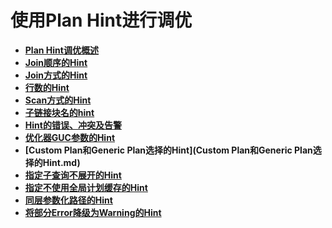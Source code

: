 # 使用Plan Hint进行调优

-   **[Plan Hint调优概述](Plan-Hint调优概述.md)**  
-   **[Join顺序的Hint](Join顺序的Hint.md)**  
-   **[Join方式的Hint](Join方式的Hint.md)**  
-   **[行数的Hint](行数的Hint.md)**  
-   **[Scan方式的Hint](Scan方式的Hint.md)**  
-   **[子链接块名的hint](子链接块名的hint.md)**  
-   **[Hint的错误、冲突及告警](Hint的错误-冲突及告警.md)**  
-   **[优化器GUC参数的Hint](优化器GUC参数的Hint.md)**  
-   **[Custom Plan和Generic Plan选择的Hint](Custom Plan和Generic Plan选择的Hint.md)**  
-   **[指定子查询不展开的Hint](指定子查询不展开的Hint.md)**  
-   **[指定不使用全局计划缓存的Hint](指定不使用全局计划缓存的Hint.md)**  
-   **[同层参数化路径的Hint](同层参数化路径的Hint.md)**
-   **[将部分Error降级为Warning的Hint](将部分Error降级为Warning的Hint.md)**  